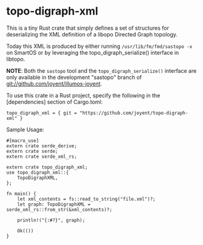 # topo-digraph-xml
This is a tiny Rust crate that simply defines a set of structures for
deserializing the XML definition of a libopo Directed Graph topology.

Today this XML is produced by either running  ```/usr/lib/fm/fmd/sastopo -x``` on SmartOS
or by leveraging the topo_digraph_serialize() interface in libtopo.

**NOTE**: Both the ```sastopo``` tool and the ```topo_digraph_serialize()``` interface
are only available in the development "sastopo" branch of
[git://github.com/joyent/illumos-joyent](git://github.com/joyent/illumos-joyent).

To use this crate in a Rust project, specify the following in the [dependencies] section of Cargo.toml:

```
topo_digraph_xml = { git = "https://github.com/joyent/topo-digraph-xml" }
```



Sample Usage:

```
#[macro_use]
extern crate serde_derive;
extern crate serde;
extern crate serde_xml_rs;

extern crate topo_digraph_xml;
use topo_digraph_xml::{
    TopoDigraphXML,
};

fn main() {
    let xml_contents = fs::read_to_string("file.xml")?;
    let graph: TopoDigraphXML = serde_xml_rs::from_str(&xml_contents)?;

    println!("{:#?}", graph);

	Ok(())
}

```

